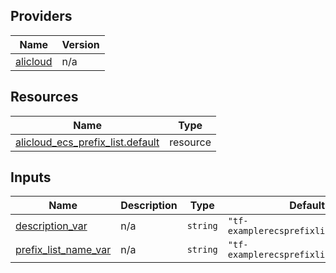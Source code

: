 <!-- BEGIN_TF_DOCS -->
## Providers

| Name | Version |
|------|---------|
| <a name="provider_alicloud"></a> [alicloud](#provider\_alicloud) | n/a |

## Resources

| Name | Type |
|------|------|
| [alicloud_ecs_prefix_list.default](https://registry.terraform.io/providers/hashicorp/alicloud/latest/docs/resources/ecs_prefix_list) | resource |

## Inputs

| Name | Description | Type | Default | Required |
|------|-------------|------|---------|:--------:|
| <a name="input_description_var"></a> [description\_var](#input\_description\_var) | n/a | `string` | `"tf-examplerecsprefixlistupdateall"` | no |
| <a name="input_prefix_list_name_var"></a> [prefix\_list\_name\_var](#input\_prefix\_list\_name\_var) | n/a | `string` | `"tf-examplerecsprefixlistupdateall"` | no |
<!-- END_TF_DOCS -->    
